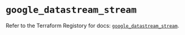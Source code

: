 # `google_datastream_stream`

Refer to the Terraform Registory for docs: [`google_datastream_stream`](https://registry.terraform.io/providers/hashicorp/google/4.72.1/docs/resources/datastream_stream).
